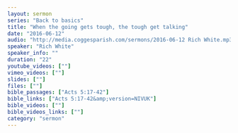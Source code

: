 ```yaml
---
layout: sermon
series: "Back to basics"
title: "When the going gets tough, the tough get talking"
date: "2016-06-12"
audio: "http://media.coggesparish.com/sermons/2016-06-12 Rich White.mp3"
speaker: "Rich White"
speaker_info: ""
duration: "22"
youtube_videos: [""]
vimeo_videos: [""]
slides: [""]
files: [""]
bible_passages: ["Acts 5:17-42"]
bible_links: ["Acts 5:17-42&amp;version=NIVUK"]
bible_videos: [""]
bible_videos_links: [""]
category: "sermon"
---
```


